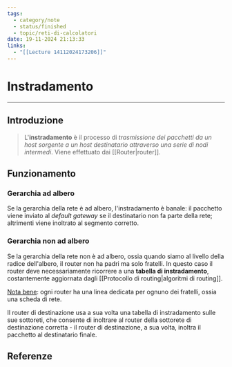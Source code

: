 ```yaml
---
tags:
  - category/note
  - status/finished
  - topic/reti-di-calcolatori
date: 19-11-2024 21:13:33
links:
  - "[[Lecture 14112024173206]]"
---
```

# Instradamento
---
## Introduzione
> L'**instradamento** è il processo di _trasmissione dei pacchetti da un host sorgente a un host destinatario attraverso una serie di nodi intermedi_. Viene effettuato dai [[Router|router]].

## Funzionamento
### Gerarchia ad albero
Se la gerarchia della rete è ad albero, l'instradamento è banale: il pacchetto viene inviato al _default gateway_ se il destinatario non fa parte della rete; altrimenti viene inoltrato al segmento corretto.

### Gerarchia non ad albero
Se la gerarchia della rete non è ad albero, ossia quando siamo al livello della radice dell'albero, il router non ha padri ma solo fratelli. In questo caso il router deve necessariamente ricorrere a una **tabella di instradamento**, costantemente aggiornata dagli [[Protocollo di routing|algoritmi di routing]].

<u>Nota bene</u>: ogni router ha una linea dedicata per ognuno dei fratelli, ossia una scheda di rete.

Il router di destinazione usa a sua volta una tabella di instradamento sulle sue sottoreti, che consente di inoltrare al router della sottorete di destinazione corretta - il router di destinazione, a sua volta, inoltra il pacchetto al destinatario finale.

## Referenze